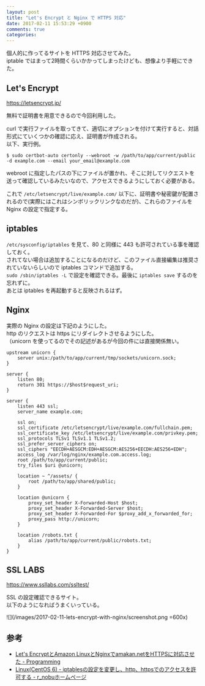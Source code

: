 ```yaml
---
layout: post
title: "Let's Encrypt と Nginx で HTTPS 対応"
date: 2017-02-11 15:53:29 +0900
comments: true
categories:
---
```


個人的に作ってるサイトを HTTPS 対応させてみた。  
iptable ではまって2時間くらいかかってしまったけども、想像より手軽にできた。  

## Let's Encrypt
https://letsencrypt.jp/

無料で証明書を用意できるので今回利用した。

curl で実行ファイルを取ってきて、適切にオプションを付けて実行すると、対話形式にていくつかの確認に応え、証明書が作成される。  
以下、実行例。  

```
$ sudo certbot-auto certonly --webroot -w /path/to/app/current/public -d example.com --email your_email@example.com
```
webroot に指定したパスの下にファイルが置かれ、そこに対してリクエストを送って確認しているみたいなので、アクセスできるようにしておく必要がある。

これで `/etc/letsencrypt/live/example.com/` 以下に、証明書や秘密鍵が配置されるので(実際にはこれはシンボリックリンクなのだが)、これらのファイルを Nginx の設定で指定する。

## iptables

`/etc/sysconfig/iptables` を見て、80 と同様に 443 も許可されている事を確認しておく。  
されてない場合は追加することになるのだけど、このファイル直接編集は推奨されていないらしいので iptables コマンドで追加する。  
`sudo /sbin/iptables -L` で設定を確認できる。最後に `iptables save` するのを忘れずに。  
あとは iptables を再起動すると反映されるはず。

## Nginx
実際の Nginx の設定は下記のようにした。  
http のリクエストは https にリダイレクトさせるようにした。  
（unicorn を使ってるのでその記述があるが今回の件には直接関係無い。  

```nginx
upstream unicorn {
    server unix:/path/to/app/current/tmp/sockets/unicorn.sock;
}

server {
    listen 80;
    return 301 https://$host$request_uri;
}

server {
    listen 443 ssl;
    server_name example.com;

    ssl on;
    ssl_certificate /etc/letsencrypt/live/example.com/fullchain.pem;
    ssl_certificate_key /etc/letsencrypt/live/example.com/privkey.pem;
    ssl_protocols TLSv1 TLSv1.1 TLSv1.2;
    ssl_prefer_server_ciphers on;
    ssl_ciphers "EECDH+AESGCM:EDH+AESGCM:AES256+EECDH:AES256+EDH";
    access_log /var/log/nginx/example.com.access.log;
    root /path/to/app/current/public;
    try_files $uri @unicorn;

    location ~ ^/assets/ {
        root /path/to/app/shared/public;
    }

    location @unicorn {
        proxy_set_header X-Forwarded-Host $host;
        proxy_set_header X-Forwarded-Server $host;
        proxy_set_header X-Forwarded-For $proxy_add_x_forwarded_for;
        proxy_pass http://unicorn;
    }

    location /robots.txt {
        alias /path/to/app/current/public/robots.txt;
    }
}
```

## SSL LABS
https://www.ssllabs.com/ssltest/

SSL の設定確認できるサイト。  
以下のようになればうまくいっている。  

![](/images/2017-02-11-lets-encrypt-with-nginx/screenshot.png =600x)  

## 参考
- [Let's EncryptとAmazon LinuxとNginxでamakan.netをHTTPSに対応させた - Programming](https://programming.wikihub.io/@r7kamura/20160702202711)
- [Linux(CentOS 6) - iptablesの設定を変更し、http、httpsでのアクセスを許可する - r_nobuホームページ](http://nobuneko.com/blog/archives/2013/05/linux_centos_6_iptables_http_https.html)

